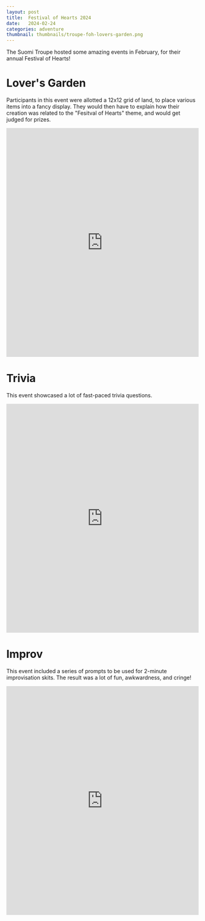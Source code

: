 ```yaml
---
layout: post
title:  Festival of Hearts 2024
date:   2024-02-24
categories: adventure
thumbnail: thumbnails/troupe-foh-lovers-garden.png
---
```


The Suomi Troupe hosted some amazing events in February, for their annual Festival of Hearts!

# Lover's Garden

Participants in this event were allotted a 12x12 grid of land, to place various items into a fancy display. They would then have to explain how their creation was related to the "Fesitval of Hearts" theme, and would get judged for prizes.

<iframe width="100%" height="600" src="https://www.youtube.com/embed/Qe3sEE5GFd0?si=Hl30812sxVR3FTka" title="YouTube video player" frameborder="0" allow="accelerometer; autoplay; clipboard-write; encrypted-media; gyroscope; picture-in-picture; web-share" allowfullscreen></iframe>


# Trivia

This event showcased a lot of fast-paced trivia questions.

<iframe width="100%" height="600" src="https://www.youtube.com/embed/MjioJTO8n04?si=8iJCaZfTun7Az7bz" title="YouTube video player" frameborder="0" allow="accelerometer; autoplay; clipboard-write; encrypted-media; gyroscope; picture-in-picture; web-share" allowfullscreen></iframe>


# Improv

This event included a series of prompts to be used for 2-minute improvisation skits. The result was a lot of fun, awkwardness, and cringe!

<iframe width="100%" height="600" src="https://www.youtube.com/embed/PA7t7sPWy5Y?si=SB7AoiXOsVNeJ3QP" title="YouTube video player" frameborder="0" allow="accelerometer; autoplay; clipboard-write; encrypted-media; gyroscope; picture-in-picture; web-share" allowfullscreen></iframe>
